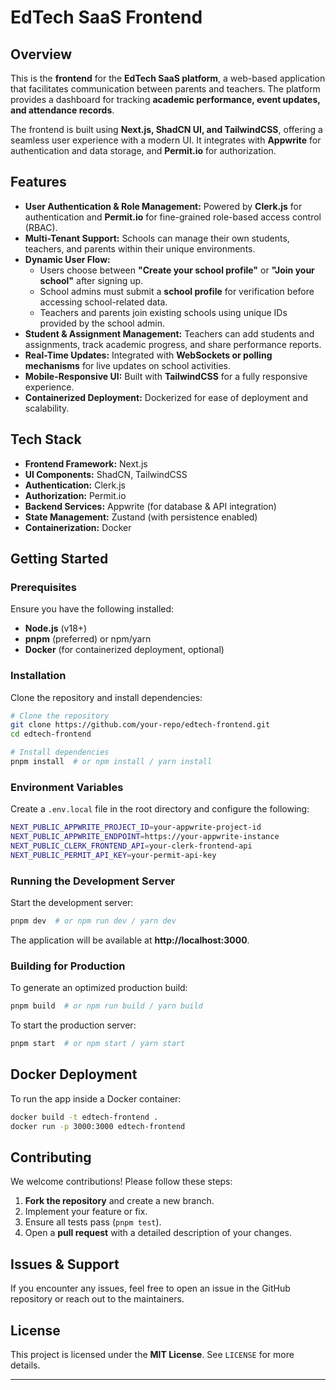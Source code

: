 # EdTech SaaS Frontend

## Overview
This is the **frontend** for the **EdTech SaaS platform**, a web-based application that facilitates communication between parents and teachers. The platform provides a dashboard for tracking **academic performance, event updates, and attendance records**.

The frontend is built using **Next.js, ShadCN UI, and TailwindCSS**, offering a seamless user experience with a modern UI. It integrates with **Appwrite** for authentication and data storage, and **Permit.io** for authorization.

## Features
- **User Authentication & Role Management:** Powered by **Clerk.js** for authentication and **Permit.io** for fine-grained role-based access control (RBAC).
- **Multi-Tenant Support:** Schools can manage their own students, teachers, and parents within their unique environments.
- **Dynamic User Flow:**
  - Users choose between **"Create your school profile"** or **"Join your school"** after signing up.
  - School admins must submit a **school profile** for verification before accessing school-related data.
  - Teachers and parents join existing schools using unique IDs provided by the school admin.
- **Student & Assignment Management:** Teachers can add students and assignments, track academic progress, and share performance reports.
- **Real-Time Updates:** Integrated with **WebSockets or polling mechanisms** for live updates on school activities.
- **Mobile-Responsive UI:** Built with **TailwindCSS** for a fully responsive experience.
- **Containerized Deployment:** Dockerized for ease of deployment and scalability.

## Tech Stack
- **Frontend Framework:** Next.js
- **UI Components:** ShadCN, TailwindCSS
- **Authentication:** Clerk.js
- **Authorization:** Permit.io
- **Backend Services:** Appwrite (for database & API integration)
- **State Management:** Zustand (with persistence enabled)
- **Containerization:** Docker

## Getting Started
### Prerequisites
Ensure you have the following installed:
- **Node.js** (v18+)
- **pnpm** (preferred) or npm/yarn
- **Docker** (for containerized deployment, optional)

### Installation
Clone the repository and install dependencies:
```sh
# Clone the repository
git clone https://github.com/your-repo/edtech-frontend.git
cd edtech-frontend

# Install dependencies
pnpm install  # or npm install / yarn install
```

### Environment Variables
Create a `.env.local` file in the root directory and configure the following:
```sh
NEXT_PUBLIC_APPWRITE_PROJECT_ID=your-appwrite-project-id
NEXT_PUBLIC_APPWRITE_ENDPOINT=https://your-appwrite-instance
NEXT_PUBLIC_CLERK_FRONTEND_API=your-clerk-frontend-api
NEXT_PUBLIC_PERMIT_API_KEY=your-permit-api-key
```

### Running the Development Server
Start the development server:
```sh
pnpm dev  # or npm run dev / yarn dev
```
The application will be available at **http://localhost:3000**.

### Building for Production
To generate an optimized production build:
```sh
pnpm build  # or npm run build / yarn build
```
To start the production server:
```sh
pnpm start  # or npm start / yarn start
```

## Docker Deployment
To run the app inside a Docker container:
```sh
docker build -t edtech-frontend .
docker run -p 3000:3000 edtech-frontend
```

## Contributing
We welcome contributions! Please follow these steps:
1. **Fork the repository** and create a new branch.
2. Implement your feature or fix.
3. Ensure all tests pass (`pnpm test`).
4. Open a **pull request** with a detailed description of your changes.

## Issues & Support
If you encounter any issues, feel free to open an issue in the GitHub repository or reach out to the maintainers.

## License
This project is licensed under the **MIT License**. See `LICENSE` for more details.

---

